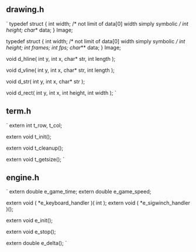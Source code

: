 ## drawing.h
`
typedef struct {
	int width;	/* not limit of data[0] width simply symbolic */
	int height;
	char** data;
} Image;

typedef struct {
	int width;	/* not limit of data[0] width simply symbolic */
	int height;
	int frames;
	int fps;
	char*** data;
} Image;

void d_hline( int y, int x, char* str, int length );

void d_vline( int y, int x, char* str, int length );

void d_str( int y, int x, char* str );

void d_rect( int y, int x, int height, int width );
`

## term.h
`
extern int t_row, t_col;

extern void t_init();

extern void t_cleanup();

extern void t_getsize();
`

## engine.h
`
extern double e_game_time;
extern double e_game_speed;

extern void ( *e_keyboard_handler )( int );
extern void ( *e_sigwinch_handler )();

extern void e_init();

extern void e_stop();

extern double e_delta();
`
